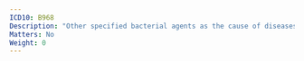 ```yaml
---
ICD10: B968
Description: "Other specified bacterial agents as the cause of diseases classified to other chapters"
Matters: No
Weight: 0
---
```

